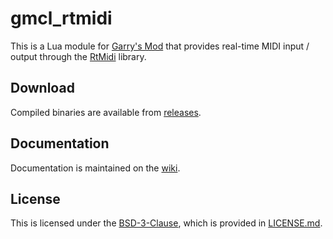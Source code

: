 # gmcl_rtmidi

This is a Lua module for [Garry's Mod](https://gmod.facepunch.com/) that provides real-time MIDI input / output through the [RtMidi](https://www.music.mcgill.ca/~gary/rtmidi/) library.

## Download

Compiled binaries are available from [releases](https://github.com/drincoxyz/gmcl_rtmidi/releases).

## Documentation

Documentation is maintained on the [wiki](https://github.com/drincoxyz/gmcl_rtmidi/wiki).

## License

This is licensed under the [BSD-3-Clause](https://spdx.org/licenses/BSD-3-Clause.html), which is provided in [LICENSE.md](LICENSE.md).